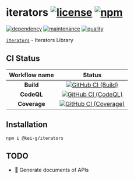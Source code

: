# iterators [![license][license-image]][license-url] [![npm][npm-image]][npm-url]

[![dependency][depencency-image]][dependency-url] [![maintenance][maintenance-image]][npmsio-url] [![quality][quality-image]][npmsio-url]

[`iterators`][github-url] - Iterators Library

## CI Status

| Workflow name | Status |
|:-:|:-:|
| **Build** | [![GitHub CI (Build)][github-build-image]][github-build-url] |
| **CodeQL** | [![GitHub CI (CodeQL)][github-codeql-image]][github-codeql-url] |
| **Coverage** | [![GitHub CI (Coverage)][github-coverage-image]][github-coverage-url] |

## Installation

```shell
npm i @kei-g/iterators
```

## TODO

- :memo: Generate documents of APIs

[depencency-image]:https://img.shields.io/librariesio/release/npm/@kei-g/iterators?logo=nodedotjs
[dependency-url]:https://npmjs.com/package/@kei-g/iterators?activeTab=dependencies
[github-build-image]:https://github.com/kei-g/iterators/actions/workflows/build.yml/badge.svg?branch=main
[github-build-url]:https://github.com/kei-g/iterators/actions/workflows/build.yml?query=branch%3Amain
[github-codeql-image]:https://github.com/kei-g/iterators/actions/workflows/codeql.yml/badge.svg?branch=main
[github-codeql-url]:https://github.com/kei-g/iterators/actions/workflows/codeql.yml?query=branch%3Amain
[github-coverage-image]:https://github.com/kei-g/iterators/actions/workflows/coverage.yml/badge.svg?branch=main
[github-coverage-url]:https://github.com/kei-g/iterators/actions/workflows/coverage.yml?query=branch%3Amain
[github-url]:https://github.com/kei-g/iterators
[license-image]:https://img.shields.io/github/license/kei-g/iterators
[license-url]:https://opensource.org/licenses/BSD-3-Clause
[maintenance-image]:https://img.shields.io/npms-io/maintenance-score/@kei-g/iterators?logo=npm
[npm-image]:https://img.shields.io/npm/v/@kei-g/iterators?logo=npm
[npm-url]:https://npmjs.com/@kei-g/iterators
[npmsio-url]:https://npms.io/search?q=%40kei-g%2Fiterators
[quality-image]:https://img.shields.io/npms-io/quality-score/@kei-g/iterators?logo=npm
